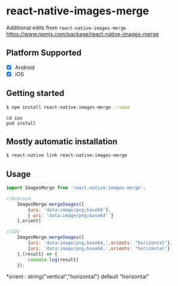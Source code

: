 # react-native-images-merge

Additional edits from `react-native-images-merge` https://www.npmjs.com/package/react-native-images-merge

## Platform Supported
* [x] Android
* [x] iOS

## Getting started

```bash
$ npm install react-native-images-merge --save
```
```
cd ios 
pod install
```
## Mostly automatic installation

```bash
$ react-native link react-native-images-merge
```

## Usage
```javascript
import ImagesMerge from 'react-native-images-merge';

//Android
    ImagesMerge.mergeImages([
        {uri: 'data:image/png;base64'},
        { uri: 'data:image/png;base64' }
    ],orient)

//IOS
    ImagesMerge.mergeImages([
        {uri: 'data:image/png;base64,',orients: "horizontal"},
        {uri: 'data:image/png;base64,',orients: "horizontal"}
    ],(result) => {
        console.log(result)
    });
```
*orient : string{"vertical","horizontal"} default "horizontal"
